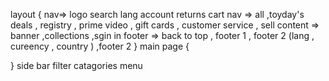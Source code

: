 layout 
{
    nav=> logo search lang account returns cart
    nav => all ,toyday's deals , registry , prime video , gift cards , customer service , sell
    content => banner ,collections ,sgin in 
    footer => back to top , footer 1 , footer 2 (lang , cureency , country ) ,footer 2
}
main page {

}
side bar filter 
catagories menu 
